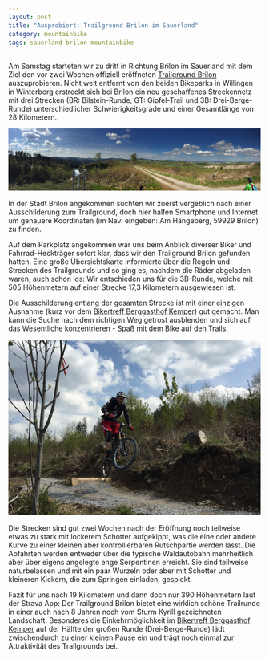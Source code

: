 ```yaml
---
layout: post
title: "Ausprobiert: Trailground Brilon im Sauerland"
category: mountainbike
tags: sauerland brilon mountainbike
---
```


Am Samstag starteten wir zu dritt in Richtung Brilon im Sauerland mit dem Ziel den vor zwei Wochen offiziell eröffneten [Trailground Brilon](http://www.brilon-tourismus.de/de/themen/aktiv/radfahren/trailGround.php) auszuprobieren. Nicht weit entfernt von den beiden Bikeparks in Willingen in Winterberg erstreckt sich bei Brilon ein neu geschaffenes Streckennetz mit drei Strecken (BR: Bilstein-Runde, GT: Gipfel-Trail und 3B: Drei-Berge-Runde) unterschiedlicher Schwierigkeitsgrade und einer Gesamtlänge von 28 Kilometern.

![Panorama am Trailground Brilon](/images/2015-05-03/brilon-01.jpg)

In der Stadt Brilon angekommen suchten wir zuerst vergeblich nach einer Ausschilderung zum Trailground, doch hier halfen Smartphone und Internet um genauere Koordinaten (im Navi eingeben: Am Hängeberg, 59929 Brilon) zu finden.

Auf dem Parkplatz angekommen war uns beim Anblick diverser Biker und Fahrrad-Heckträger sofort klar, dass wir den Trailground Brilon gefunden hatten. Eine große Übersichtskarte informierte über die Regeln und Strecken des Trailgrounds und so ging es, nachdem die Räder abgeladen waren, auch schon los: Wir entschieden uns für die 3B-Runde, welche mit 505 Höhenmetern auf einer Strecke 17,3 Kilometern ausgewiesen ist.

Die Ausschilderung entlang der gesamten Strecke ist mit einer einzigen Ausnahme (kurz vor dem [Bikertreff Berggasthof Kemper](http://www.bikertreff-kemper.de/)) gut gemacht. Man kann die Suche nach dem richtigen Weg getrost ausblenden und sich auf das Wesentliche konzentrieren - Spaß mit dem Bike auf den Trails.

![Kicker laden zu Sprüngen ein](/images/2015-05-03/brilon-02.jpg)

Die Strecken sind gut zwei Wochen nach der Eröffnung noch teilweise etwas zu stark mit lockerem Schotter aufgekippt, was die eine oder andere Kurve zu einer kleinen aber kontrollierbaren Rutschpartie werden lässt. Die Abfahrten werden entweder über die typische Waldautobahn mehrheitlich aber über eigens angelegte enge Serpentinen erreicht. Sie sind teilweise naturbelassen und mit ein paar Wurzeln oder aber mit Schotter und kleineren Kickern, die zum Springen einladen, gespickt.

Fazit für uns nach 19 Kilometern und dann doch nur 390 Höhenmetern laut der Strava App: Der Trailground Brilon bietet eine wirklich schöne Trailrunde in einer auch nach 8 Jahren noch vom Sturm Kyrill gezeichneten Landschaft. Besonderes die Einkehrmöglichkeit im [Bikertreff Berggasthof Kemper](http://www.bikertreff-kemper.de/) auf der Hälfte der großen Runde (Drei-Berge-Runde) lädt zwischendurch zu einer kleinen Pause ein und trägt noch einmal zur Attraktivität des Trailgrounds bei.
